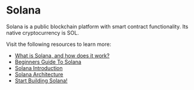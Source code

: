 # Solana

Solana is a public blockchain platform with smart contract functionality. Its native cryptocurrency is SOL.

Visit the following resources to learn more:

- [What is Solana, and how does it work?](https://cointelegraph.com/news/what-is-solana-and-how-does-it-work)
- [Beginners Guide To Solana](https://solana.com/news/getting-started-with-solana-development)
- [Solana Introduction](https://docs.solana.com/introduction)
- [Solana Architecture](https://docs.solana.com/cluster/overview)
- [Start Building Solana!](https://beta.solpg.io/?utm_source=solana.com)
